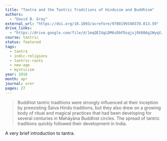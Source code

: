 ```yaml
---
title: "Tantra and the Tantric Traditions of Hinduism and Buddhism"
authors:
  - "David B. Gray"
external_url: "https://doi.org/10.1093/acrefore/9780199340378.013.59"
drive_links:
  - "https://drive.google.com/file/d/1mqQEI4gLDM6sDbFDsqjsj0X6BAg1WyqV/view?usp=drivesdk"
course: tantric
status: featured
tags:
  - tantra
  - indic-religions
  - tantric-roots
  - new-age
  - mysticism
year: 2016
month: apr
journal: orer
pages: 27
---
```


> Buddhist tantric traditions were strongly influenced at their inception by preexisting Śaiva Hindu traditions, but they also drew on a growing body of ritual and magical practices that had been developing for several centuries in Mahāyāna Buddhist circles.
> The spread of tantric traditions quickly followed their development in India.

A very brief introduction to tantra.
